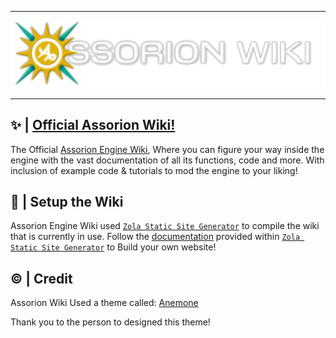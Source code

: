 
---------------
<a href="https://assorion.github.io/wiki/">![](https://github.com/Assorion/wiki/blob/main/.github/Assorion_Wiki.png)</a>

---------------
## ✨ | <a href="https://assorion.github.io/wiki/">Official Assorion Wiki!</a>
The Official <a href="https://assorion.github.io/wiki/">Assorion Engine Wiki</a>, Where you can figure your way inside the engine with the vast documentation of all its functions, code and more. With inclusion of example code & tutorials to mod the engine to your liking!

## 📖 | Setup the Wiki
Assorion Engine Wiki used <a href="https://www.getzola.org/">`Zola Static Site Generator`</a> to compile the wiki that is currently in use. Follow the <a href="https://www.getzola.org/documentation/getting-started/overview/">documentation</a> provided within <a href="https://www.getzola.org/">`Zola Static Site Generator`</a> to Build your own website!

## © | Credit
Assorion Wiki Used a theme called: <a href="https://www.getzola.org/themes/anemone/">Anemone</a>

Thank you to the person to designed this theme!
